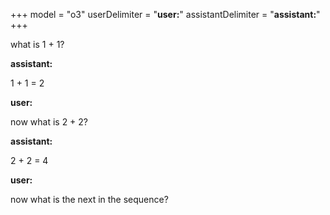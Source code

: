 +++
model = "o3"
userDelimiter = "**user:**"
assistantDelimiter = "**assistant:**"
+++

what is 1 + 1?

**assistant:**

1 + 1 = 2

**user:**

now what is 2 + 2?

**assistant:**

2 + 2 = 4

**user:**

now what is the next in the sequence?
